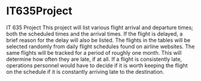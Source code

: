 # IT635Project
IT 635 Project
This project will list various flight arrival and departure times; both the scheduled times and the arrival times.  If the flight is delayed, a brief reason for the delay will also be listed.  The flights in the tables will be selected randomly from daily flight schedules found on airline websites.  The same flights will be tracked for a period of roughly one month.  This will determine how often they are late, if at all.  If a flight is consistently late, operations personnel would have to decide if it is worth keeping the flight on the schedule if it is constantly arriving late to the destination.

